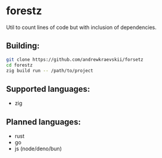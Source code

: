 # forestz

Util to count lines of code but with inclusion of dependencies.

## Building:

```sh
git clone https://github.com/andrewkraevskii/forsetz
cd forestz
zig build run -- /path/to/project
```

## Supported languages:
- zig

## Planned languages:
- rust
- go
- js (node/deno/bun)
